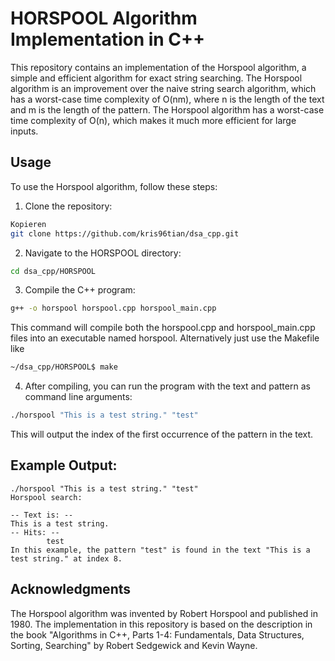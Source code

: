 # HORSPOOL Algorithm Implementation in C++
This repository contains an implementation of the Horspool algorithm, a simple and efficient algorithm for exact string searching. The Horspool algorithm is an improvement over the naive string search algorithm, which has a worst-case time complexity of O(nm), where n is the length of the text and m is the length of the pattern. The Horspool algorithm has a worst-case time complexity of O(n), which makes it much more efficient for large inputs.

## Usage

To use the Horspool algorithm, follow these steps:

1. Clone the repository:
```bash
Kopieren
git clone https://github.com/kris96tian/dsa_cpp.git
```
2. Navigate to the HORSPOOL directory:
```bash
cd dsa_cpp/HORSPOOL
```
3. Compile the C++ program:
```bash
g++ -o horspool horspool.cpp horspool_main.cpp
```
This command will compile both the horspool.cpp and horspool_main.cpp files into an executable named horspool.
Alternatively just use the Makefile like 
```bash
~/dsa_cpp/HORSPOOL$ make
```
4. After compiling, you can run the program with the text and pattern as command line arguments:

```bash
./horspool "This is a test string." "test"
```

This will output the index of the first occurrence of the pattern in the text.

## Example Output:


```
./horspool "This is a test string." "test"
Horspool search:

-- Text is: --
This is a test string.
-- Hits: --
        test
In this example, the pattern "test" is found in the text "This is a test string." at index 8.
```

## Acknowledgments
The Horspool algorithm was invented by Robert Horspool and published in 1980. The implementation in this repository is based on the description in the book "Algorithms in C++, Parts 1-4: Fundamentals, Data Structures, Sorting, Searching" by Robert Sedgewick and Kevin Wayne.
